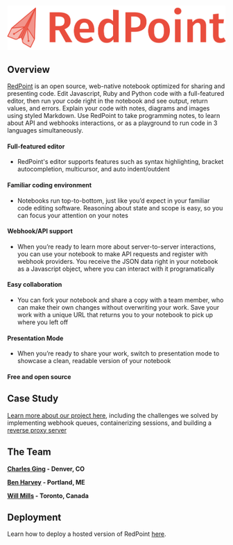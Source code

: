 ![](redpoint-brand-logo_horizontal-on_light.png)

## Overview

[RedPoint](http://www.redpointnotebooks.com) is an open source, web-native notebook optimized for sharing and presenting code. Edit Javascript, Ruby and Python code with a full-featured editor, then run your code right in the notebook and see output, return values, and errors. Explain your code with notes, diagrams and images using styled Markdown. Use RedPoint to take programming notes, to learn about API and webhooks interactions, or as a playground to run code in 3 languages simultaneously.

#### Full-featured editor

- RedPoint's editor supports features such as syntax highlighting, bracket autocompletion, multicursor, and auto indent/outdent

#### Familiar coding environment

- Notebooks run top-to-bottom, just like you’d expect in your familiar code editing software. Reasoning about state and scope is easy, so you can focus your attention on your notes

#### Webhook/API support

- When you’re ready to learn more about server-to-server interactions, you can use your notebook to make API requests and register with webhook providers. You receive the JSON data right in your notebook as a Javascript object, where you can interact with it programatically

#### Easy collaboration

- You can fork your notebook and share a copy with a team member, who can make their own changes without overwriting your work. Save your work with a unique URL that returns you to your notebook to pick up where you left off

#### Presentation Mode

- When you’re ready to share your work, switch to presentation mode to showcase a clean, readable version of your notebook

#### Free and open source

## Case Study

[Learn more about our project here](https://redpoint-notebooks.github.io/), including the challenges we solved by implementing webhook queues, containerizing sessions, and building a [reverse proxy server](https://github.com/RedPoint-notebooks/Dispatch-server)

## The Team

**[Charles Ging](#TODO) - Denver, CO**

**[Ben Harvey](#TODO) - Portland, ME**

**[Will Mills](#TODO) - Toronto, Canada**

## Deployment

Learn how to deploy a hosted version of RedPoint [here](https://github.com/redPoint-notebook/redPoint-notebook/blob/master/Self_Deploy_RedPoint/Self-Deploy-README.md).
